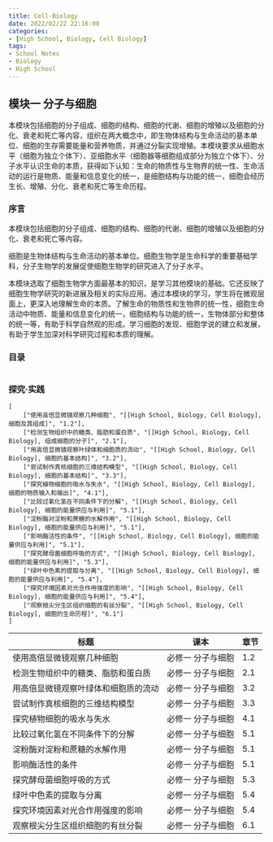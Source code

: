 ```yaml
---
title: Cell-Biology
date: 2022/02/22 22:16:00
categories:
- [High School, Biology, Cell Biology]
tags:
- School Notes
- Biology
- High School
---
```


## 模块一 分子与细胞

​	本模块包括细胞的分子组成、细胞的结构、细胞的代谢、细胞的增殖以及细胞的分化、衰老和死亡等内容，组织在两大概念中，即生物体结构与生命活动的基本单位、细胞的生存需要能量和营养物质，并通过分裂实现增殖。本模块要求从细胞水平（细胞为独立个体下）、亚细胞水平（细胞器等细胞组成部分为独立个体下）、分子水平认识生命的本质，获得如下认知：生命的物质性与生物界的统一性、生命活动的运行是物质、能量和信息变化的统一，是细胞结构与功能的统一，细胞会经历生长、增殖、分化、衰老和死亡等生命历程。

### 序言

本模块包括细胞的分子组成、细胞的结构、细胞的代谢、细胞的增殖以及细胞的分化、衰老和死亡等内容。

细胞是生物体结构与生命活动的基本单位。细胞生物学是生命科学的重要基础学科，分子生物学的发展促使细胞生物学的研究进入了分子水平。

本模块选取了细胞生物学方面最基本的知识，是学习其他模块的基础。它还反映了细胞生物学研究的新进展及相关的实际应用。通过本模块的学习，学生将在微观层面上，更深入地理解生命的本质。了解生命的物质性和生物界的统一性，细胞生命活动中物质、能量和信息变化的统一，细胞结构与功能的统一，生物体部分和整体的统一等，有助于科学自然观的形成。学习细胞的发现、细胞学说的建立和发展，有助于学生加深对科学研究过程和本质的理解。

### 目录

```template:contents

```

### 探究·实践

```template:experiment
[
	["使用高倍显微镜观察几种细胞", "[[High School, Biology, Cell Biology], 细胞及其组成]", "1.2"], 
	["检测生物组织中的糖类、脂肪和蛋白质", "[[High School, Biology, Cell Biology], 组成细胞的分子]", "2.1"], 
	["用高倍显微镜观察叶绿体和细胞质的流动", "[[High School, Biology, Cell Biology], 细胞的基本结构]", "3.2"], 
	["尝试制作真核细胞的三维结构模型", "[[High School, Biology, Cell Biology], 细胞的基本结构]", "3.3"], 
	["探究植物细胞的吸水与失水", "[[High School, Biology, Cell Biology], 细胞的物质输入和输出]", "4.1"], 
	["比较过氧化氢在不同条件下的分解", "[[High School, Biology, Cell Biology], 细胞的能量供应与利用]", "5.1"], 
	["淀粉酶对淀粉和蔗糖的水解作用", "[[High School, Biology, Cell Biology], 细胞的能量供应与利用]", "5.1"], 
	["影响酶活性的条件", "[[High School, Biology, Cell Biology], 细胞的能量供应与利用]", "5.1"], 
	["探究酵母菌细胞呼吸的方式", "[[High School, Biology, Cell Biology], 细胞的能量供应与利用]", "5.3"], 
	["绿叶中色素的提取与分离", "[[High School, Biology, Cell Biology], 细胞的能量供应与利用]", "5.4"], 
	["探究环境因素对光合作用强度的影响", "[[High School, Biology, Cell Biology], 细胞的能量供应与利用]", "5.4"], 
	["观察根尖分生区组织细胞的有丝分裂", "[[High School, Biology, Cell Biology], 细胞的生命历程]", "6.1"]
]
```



| 标题                                 | 课本              | 章节 |
| ------------------------------------ | ----------------- | ---- |
| 使用高倍显微镜观察几种细胞           | 必修一 分子与细胞 | 1.2  |
| 检测生物组织中的糖类、脂肪和蛋白质   | 必修一 分子与细胞 | 2.1  |
| 用高倍显微镜观察叶绿体和细胞质的流动 | 必修一 分子与细胞 | 3.2  |
| 尝试制作真核细胞的三维结构模型       | 必修一 分子与细胞 | 3.3  |
| 探究植物细胞的吸水与失水             | 必修一 分子与细胞 | 4.1  |
| 比较过氧化氢在不同条件下的分解       | 必修一 分子与细胞 | 5.1  |
| 淀粉酶对淀粉和蔗糖的水解作用         | 必修一 分子与细胞 | 5.1  |
| 影响酶活性的条件                     | 必修一 分子与细胞 | 5.1  |
| 探究酵母菌细胞呼吸的方式             | 必修一 分子与细胞 | 5.3  |
| 绿叶中色素的提取与分离               | 必修一 分子与细胞 | 5.4  |
| 探究环境因素对光合作用强度的影响     | 必修一 分子与细胞 | 5.4  |
| 观察根尖分生区组织细胞的有丝分裂     | 必修一 分子与细胞 | 6.1  |
